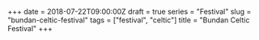 +++
date = 2018-07-22T09:00:00Z
draft = true
series = "Festival"
slug = "bundan-celtic-festival"
tags = ["festival", "celtic"]
title = "Bundan Celtic Festival"
+++

